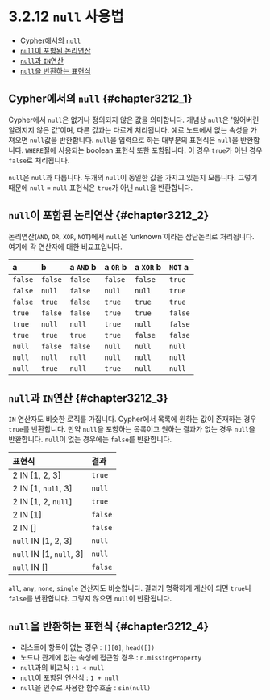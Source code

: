 # 3.2.12 `null` 사용법

* [Cypher에서의 `null`](#chapter3212_1)
* [`null`이 포함된 논리연산](#chapter3212_2)
* [`null`과 `IN`연산](#chapter3212_3)
* [`null`을 반환하는 표현식](#chapter3212_4)

## Cypher에서의 `null` {#chapter3212_1}

Cypher에서 `null`은 없거나 정의되지 않은 값을 의미합니다. 개념상 `null`은 '잃어버린 알려지지 않은 값'이며, 다른 값과는 다르게 처리됩니다. 예로 노드에서 없는 속성을 가져오면 `null`값을 반환합니다. `null`을 입력으로 하는 대부분의 표현식은 `null`을 반환합니다. `WHERE`절에 사용되는 boolean 표현식 또한 포함됩니다. 이 경우 `true`가 아닌 경우 `false`로 처리됩니다.

`null`은 `null`과 다릅니다. 두개의 `null`이 동일한 값을 가지고 있는지 모릅니다. 그렇기 때문에 `null` = `null` 표현식은 `true`가 아닌 `null`을 반환합니다.

## `null`이 포함된 논리연산 {#chapter3212_2}

논리연산(`AND`, `OR`, `XOR`, `NOT`)에서 `null`은 'unknown`이라는 삼단논리로 처리됩니다. 여기에 각 연산자에 대한 비교표입니다.

| a | b | a `AND` b | a `OR` b | a `XOR` b | `NOT` a |
| :--- | :--- | :--- | :--- | :--- | :--- |
| `false` | `false` | `false` | `false` | `false` | `true` |
| `false` | `null` | `false` | `null` | `null` | `true` |
| `false` | `true` | `false` | `true` | `true` | `true` |
| `true` | `false` | `false` | `true` | `true` | `false` |
| `true` | `null` | `null` | `true` | `null` | `false` |
| `true` | `true` | `true` | `true` | `false` | `false` |
| `null` | `false` | `false` | `null` | `null` | `null` |
| `null` | `null` | `null` | `null` | `null` | `null` |
| `null` | `true` | `null` | `true` | `null` | `null` |

## `null`과 `IN`연산 {#chapter3212_3}

`IN` 연산자도 비슷한 로직를 가집니다. Cypher에서 목록에 원하는 값이 존재하는 경우 `true`를 반환합니다. 만약 `null`을 포함하는 목록이고 원하는 결과가 없는 경우 `null`을 반환합니다. `null`이 없는 경우에는 `false`를 반환합니다.

| 표현식 | 결과 |
| :--- | :--- |
| 2 IN [1, 2, 3] | `true` |
| 2 IN [1, `null`, 3] | `null` |
| 2 IN [1, 2, `null`] | `true` |
| 2 IN [1] | `false` |
| 2 IN [] | `false` |
| `null` IN [1, 2, 3] | `null` |
| `null` IN [1, `null`, 3] | `null` |
| `null` IN [] | `false` |

`all`, `any`, `none`, `single` 연산자도 비슷합니다. 결과가 명확하게 계산이 되면 `true`나 `false`를 반환합니다. 그렇지 않으면 `null`이 반환됩니다.

## `null`을 반환하는 표현식 {#chapter3212_4}

* 리스트에 항목이 없는 경우 : `[][0]`, `head([])`
* 노드나 관계에 없는 속성에 접근할 경우 : `n.missingProperty`
* `null`과의 비교식 : `1 < null`
* `null`이 포함된 연산식 : `1 + null`
* `null`을 인수로 사용한 함수호출 : `sin(null)`